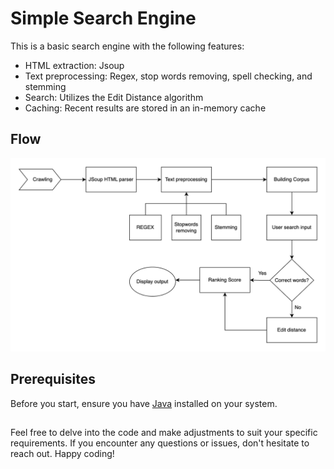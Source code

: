 # Simple Search Engine

This is a basic search engine with the following features:

- HTML extraction: Jsoup
- Text preprocessing: Regex, stop words removing, spell checking, and stemming
- Search: Utilizes the Edit Distance algorithm
- Caching: Recent results are stored in an in-memory cache

## Flow
![Implementation Flow](./flow.png)

## Prerequisites

Before you start, ensure you have [Java](https://www.oracle.com/ca-en/java/technologies/downloads/) installed on your system.

##
Feel free to delve into the code and make adjustments to suit your specific requirements. If you encounter any questions or issues, don't hesitate to reach out. Happy coding!
